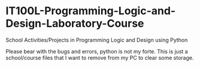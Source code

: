 # IT100L-Programming-Logic-and-Design-Laboratory-Course
School Activities/Projects in Programming Logic and Design using Python

Please bear with the bugs and errors, python is not my forte. This is just a school/course files that I want to remove from my PC to clear some storage.
